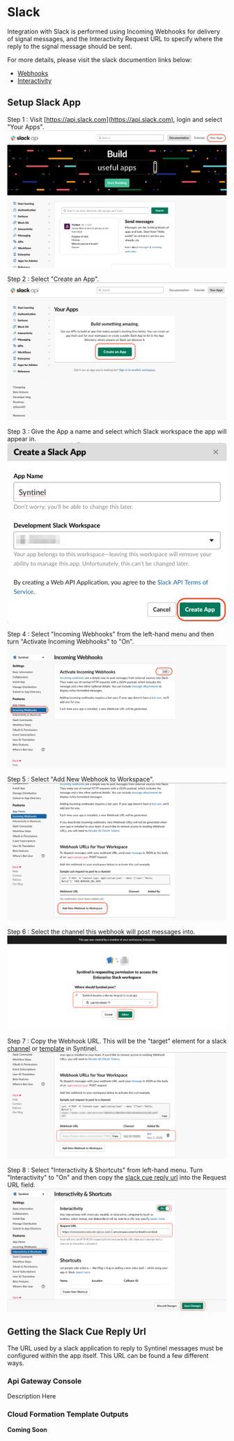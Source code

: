# Slack

Integration with Slack is performed using Incoming Webhooks for delivery of signal messages, and the Interactivity Request URL to specify where the reply to the signal message should be sent.

For more details, please visit the slack documention links below: 

- [Webhooks](https://api.slack.com/messaging/webhooks)
- [Interactivity](https://api.slack.com/messaging/interactivity)

## Setup Slack App

Step 1 : Visit [https://api.slack.com](https://api.slack.com), login and select "Your Apps".
![Your Apps](../../resources/channels/slack/slack-setup-001.png)

Step 2 : Select "Create an App".
![Create an App](../../resources/channels/slack/slack-setup-002.png)

Step 3 : Give the App a name and select which Slack workspace the app will appear in.
![App Name](../../resources/channels/slack/slack-setup-003.png)

Step 4 : Select "Incoming Webhooks" from the left-hand menu and then turn "Activate Incoming Webhooks" to "On".
![Activate Incoming Webhooks](../../resources/channels/slack/slack-setup-004.png)

Step 5 : Select "Add New Webhook to Workspace".
![Add New Webhook](../../resources/channels/slack/slack-setup-005.png)

Step 6 : Select the channel this webhook will post messages into.
![Select Channel](../../resources/channels/slack/slack-setup-006.png)

Step 7 : Copy the Webhook URL.  This will be the "target" element for a slack [channel](../../classes/database/channel-db.md) or [template](../../classes/database/template-db.md) in Syntinel.
![Copy Webhook Url](../../resources/channels/slack/slack-setup-007.png)

Step 8 : Select "Interactivity & Shortcuts" from left-hand menu.  Turn "Interactivity" to "On" and then copy the [slack cue reply url](#getting-the-slack-cue-reply-url) into the Request URL field.
![Setup Interactivity](../../resources/channels/slack/slack-setup-008.png)


## Getting the Slack Cue Reply Url

The URL used by a slack application to reply to Syntinel messages must be configured within the app itself.   This URL can be found a few different ways.

### Api Gateway Console

Description Here

### Cloud Formation Template Outputs

**Coming Soon**